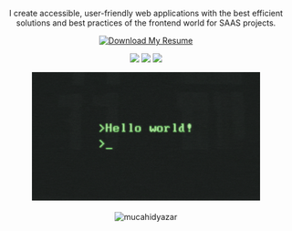 <div align="center">

<p>I create accessible, user-friendly web applications with the best efficient
solutions and best practices of the frontend world for SAAS projects.</p>

<a href="https://mucahid.dev/resume.pdf" target="_blank" download>
  <img src="https://img.shields.io/badge/Download%20My%20Resume-2D3748?style=for-the-badge" alt="Download My Resume" />
</a>

<br />

[![](https://img.shields.io/badge/linkedin-%230077B5.svg?&style=for-the-badge&logo=linkedin&logoColor=white)](https://www.linkedin.com/in/mucahidyazar)
[![](https://img.shields.io/badge/medium-%2312100E.svg?&style=for-the-badge&logo=medium&logoColor=white)](https://medium.com/@mucahidyazar)
[![](https://img.shields.io/badge/mucahid.dev-green?style=for-the-badge)](https://mucahid.dev)

<div>
  <img src="https://github.com/mucahidyazar/mucahidyazar/blob/master/cover.gif?raw=true" alt="mucahidyazar" width="400" />
</div>

<br />

<div>
  <img src="https://komarev.com/ghpvc/?username=mucahidyazar" alt="mucahidyazar" />
</div>

</div>

